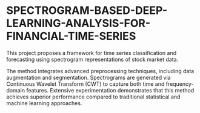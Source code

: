 # SPECTROGRAM-BASED-DEEP-LEARNING-ANALYSIS-FOR-FINANCIAL-TIME-SERIES
This project proposes a framework for time series classification and forecasting using spectrogram representations of stock market data. 

The method integrates  advanced preprocessing techniques, including data augmentation and segmentation. Spectrograms are  generated via Continuous Wavelet Transform (CWT) to capture both time and frequency- domain features. Extensive experimentation demonstrates that  this method achieves superior performance compared to traditional statistical and machine learning approaches.
